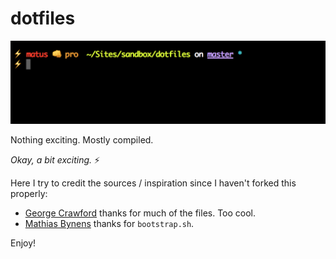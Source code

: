 # dotfiles

![My sexy terminal](exciting.png)

Nothing exciting. Mostly compiled.

_Okay, a bit exciting._ ⚡️

Here I try to credit the sources / inspiration since I haven't forked this properly:

* [George Crawford](https://github.com/georgecrawford/dotfiles) thanks for much of the files. Too cool.
* [Mathias Bynens](https://github.com/mathiasbynens/dotfiles) thanks for `bootstrap.sh`.

Enjoy!